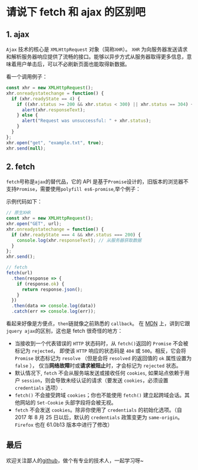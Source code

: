 # 请说下 fetch 和 ajax 的区别吧

## 1. ajax

`Ajax` 技术的核心是 `XMLHttpRequest` 对象（简称`XHR`）。
`XHR` 为向服务器发送请求和解析服务器响应提供了流畅的接口。能够以异步方式从服务器取得更多信息，意味着用户单击后，可以不必刷新页面也能取得新数据。

看一个调用例子：

```js
const xhr = new XMLHttpRequest();
xhr.onreadystatechange = function() {
  if (xhr.readyState == 4) {
    if ((xhr.status >= 200 && xhr.status < 300) || xhr.status == 304) {
      alert(xhr.responseText);
    } else {
      alert("Request was unsuccessful: " + xhr.status);
    }
  }
};
xhr.open("get", "example.txt", true);
xhr.send(null);
```

## 2. fetch

`fetch`号称是`ajax`的替代品，它的 API 是基于`Promise`设计的，旧版本的浏览器不支持`Promise`，需要使用`polyfill es6-promise`,举个例子：

示例代码如下：

```js
// 原生XHR
const xhr = new XMLHttpRequest();
xhr.open("GET", url);
xhr.onreadystatechange = function() {
  if (xhr.readyState === 4 && xhr.status === 200) {
    console.log(xhr.responseText); // 从服务器获取数据
  }
};
xhr.send();

// fetch
fetch(url)
  .then(response => {
    if (response.ok) {
      return response.json();
    }
  })
  .then(data => console.log(data))
  .catch(err => console.log(err));
```

看起来好像是方便点，`then`链就像之前熟悉的 `callback`。
在 [MDN](https://developer.mozilla.org/zh-CN/search?q=fetch) 上，讲到它跟`jquery ajax`的区别，这也是 fetch 很奇怪的地方：

- 当接收到一个代表错误的 `HTTP` 状态码时，从 `fetch()`返回的 `Promise` 不会被标记为 `rejected`， 即使该 `HTTP` 响应的状态码是 `404` 或 `500`。相反，它会将 `Promise` 状态标记为 `resolve` （但是会将 `resolved` 的返回值的 `ok` 属性设置为 `false` ）， 仅当**网络故障**时或**请求被阻止**时，才会标记为 `rejected` 状态。
- 默认情况下, `fetch` 不会从服务端发送或接收任何 `cookies`, 如果站点依赖于用户 `session`，则会导致未经认证的请求（要发送 `cookies`，必须设置 `credentials` 选项）.
- `fetch()` 不会接受跨域 `cookies`；你也不能使用 `fetch()` 建立起跨域会话。其他网站的 `Set-Cookie` 头部字段将会被无视。
- `fetch` 不会发送 `cookies`。除非你使用了 `credentials` 的初始化选项。（自 2017 年 8 月 25 日以后，默认的 `credentials` 政策变更为 `same-origin`。`Firefox` 也在 61.0b13 版本中进行了修改）

## 最后

欢迎关注鄙人的[github](https://github.com/GolderBrother)，做个有专业的技术人，一起学习呀~
 
 <comment/> 
 